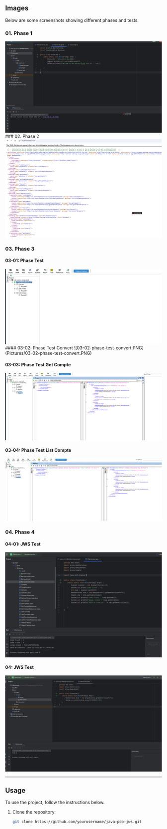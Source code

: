 ## Images

Below are some screenshots showing different phases and tests.

### 01. Phase 1
<img src="Pictures/01.PNG"/>
### 02. Phase 2
<img src="Pictures/02.PNG"/>

### 03. Phase 3

#### 03-01: Phase Test

<img src="Pictures/03-01-phase-test.PNG"/>
#### 03-02: Phase Test Convert
![03-02-phase-test-convert.PNG](Pictures/03-02-phase-test-convert.PNG)

#### 03-03: Phase Test Get Compte
![03-03-phase-test-Get-Compte.PNG](Pictures/03-03-phase-test-Get-Compte.PNG)

#### 03-04: Phase Test List Compte
![03-03-phase-test-ListCompte.PNG](Pictures/03-03-phase-test-ListCompte.PNG)

### 04. Phase 4

#### 04-01: JWS Test
![4-01-phase-jws-test.PNG](Pictures/4-01-phase-jws-test.PNG)

#### 04: JWS Test
![4-phase-jws-test.PNG](Pictures/4-phase-jws-test.PNG)

---

## Usage

To use the project, follow the instructions below.

1. Clone the repository:

   ```bash
   git clone https://github.com/yourusername/java-poo-jws.git
